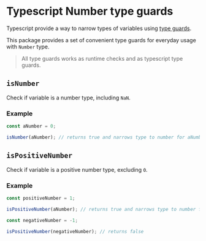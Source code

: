 # Typescript Number type guards
Typescript provide a way to narrow types of variables using [type guards](https://www.typescriptlang.org/docs/handbook/2/narrowing.html#using-type-predicates).

This package provides a set of convenient type guards for everyday usage with `Number` type.

> All type guards works as runtime checks and as typescript type guards.

## `isNumber`
Check if variable is a number type, including `NaN`.

### Example

```ts
const aNumber = 0;

isNumber(aNumber); // returns true and narrows type to number for aNumber
```

## `isPositiveNumber`
Check if variable is a positive number type, excluding `0`.

### Example

```ts
const positiveNumber = 1;

isPositiveNumber(aNumber); // returns true and narrows type to number for aNumber

const negativeNumber = -1;

isPositiveNumber(negativeNumber); // returns false
```

